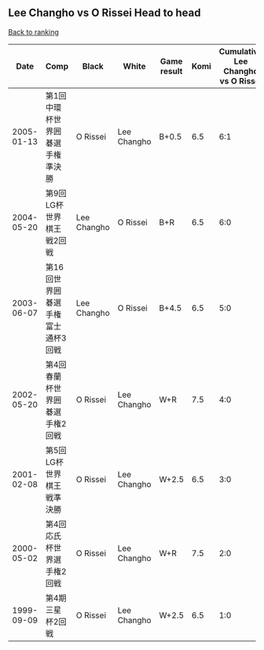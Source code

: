 ## Lee Changho vs O Rissei Head to head

[Back to ranking](../../index.md)




| **Date** | **Comp** | **Black** | **White** | **Game result** | **Komi** | **Cumulative Lee Changho vs O Rissei** | **Lee Changho streak** | **O Rissei streak** | 
| --- | --- | --- | --- | --- | --- | --- | --- | --- |
| 2005-01-13 | 第1回中環杯世界囲碁選手権準決勝 | O Rissei | Lee Changho | B+0.5 | 6.5 | 6:1 | 0 | 1 | 
| 2004-05-20 | 第9回LG杯世界棋王戦2回戦 | Lee Changho | O Rissei | B+R | 6.5 | 6:0 | 6 | 0 | 
| 2003-06-07 | 第16回世界囲碁選手権富士通杯3回戦 | Lee Changho | O Rissei | B+4.5 | 6.5 | 5:0 | 5 | 0 | 
| 2002-05-20 | 第4回春蘭杯世界囲碁選手権2回戦 | O Rissei | Lee Changho | W+R | 7.5 | 4:0 | 4 | 0 | 
| 2001-02-08 | 第5回LG杯世界棋王戦準決勝 | O Rissei | Lee Changho | W+2.5 | 6.5 | 3:0 | 3 | 0 | 
| 2000-05-02 | 第4回応氏杯世界選手権2回戦 | O Rissei | Lee Changho | W+R | 7.5 | 2:0 | 2 | 0 | 
| 1999-09-09 | 第4期三星杯2回戦 | O Rissei | Lee Changho | W+2.5 | 6.5 | 1:0 | 1 | 0 |




